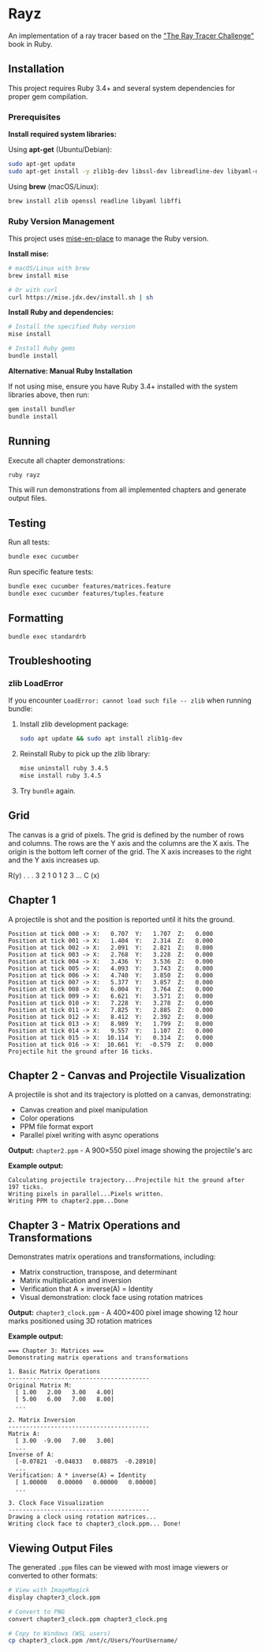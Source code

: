 # Rayz

An implementation of a ray tracer based on the ["The Ray Tracer Challenge"](https://pragprog.com/book/jbtracer/the-ray-tracer-challenge) book in Ruby.

## Installation

This project requires Ruby 3.4+ and several system dependencies for proper gem compilation.

### Prerequisites

**Install required system libraries:**

Using **apt-get** (Ubuntu/Debian):
```bash
sudo apt-get update
sudo apt-get install -y zlib1g-dev libssl-dev libreadline-dev libyaml-dev libffi-dev build-essential
```

Using **brew** (macOS/Linux):
```bash
brew install zlib openssl readline libyaml libffi
```

### Ruby Version Management

This project uses [mise-en-place](https://mise.jdx.dev/) to manage the Ruby version.

**Install mise:**
```bash
# macOS/Linux with brew
brew install mise

# Or with curl
curl https://mise.jdx.dev/install.sh | sh
```

**Install Ruby and dependencies:**
```bash
# Install the specified Ruby version
mise install

# Install Ruby gems
bundle install
```

**Alternative: Manual Ruby Installation**

If not using mise, ensure you have Ruby 3.4+ installed with the system libraries above, then run:
```bash
gem install bundler
bundle install
```

## Running

Execute all chapter demonstrations:
```bash
ruby rayz
```

This will run demonstrations from all implemented chapters and generate output files.

## Testing

Run all tests:
```bash
bundle exec cucumber
```

Run specific feature tests:
```bash
bundle exec cucumber features/matrices.feature
bundle exec cucumber features/tuples.feature
```

## Formatting

`bundle exec standardrb`

## Troubleshooting

### zlib LoadError
If you encounter `LoadError: cannot load such file -- zlib` when running bundle:

1. Install zlib development package:
   ```bash
   sudo apt update && sudo apt install zlib1g-dev
   ```

2. Reinstall Ruby to pick up the zlib library:
   ```bash
   mise uninstall ruby 3.4.5
   mise install ruby 3.4.5
   ```

3. Try `bundle` again.

## Grid

The canvas is a grid of pixels.  The grid is defined by the number of rows and columns.  The rows are the Y axis and the columns are the X axis.
The origin is the bottom left corner of the grid.  The X axis increases to the right and the Y axis increases up.

R(y)
.
.
.
3
2
1
0  1  2  3 ... C (x)

## Chapter 1

A projectile is shot and the position is reported until it hits the ground.

```
Position at tick 000 -> X:   0.707  Y:   1.707  Z:   0.000
Position at tick 001 -> X:   1.404  Y:   2.314  Z:   0.000
Position at tick 002 -> X:   2.091  Y:   2.821  Z:   0.000
Position at tick 003 -> X:   2.768  Y:   3.228  Z:   0.000
Position at tick 004 -> X:   3.436  Y:   3.536  Z:   0.000
Position at tick 005 -> X:   4.093  Y:   3.743  Z:   0.000
Position at tick 006 -> X:   4.740  Y:   3.850  Z:   0.000
Position at tick 007 -> X:   5.377  Y:   3.857  Z:   0.000
Position at tick 008 -> X:   6.004  Y:   3.764  Z:   0.000
Position at tick 009 -> X:   6.621  Y:   3.571  Z:   0.000
Position at tick 010 -> X:   7.228  Y:   3.278  Z:   0.000
Position at tick 011 -> X:   7.825  Y:   2.885  Z:   0.000
Position at tick 012 -> X:   8.412  Y:   2.392  Z:   0.000
Position at tick 013 -> X:   8.989  Y:   1.799  Z:   0.000
Position at tick 014 -> X:   9.557  Y:   1.107  Z:   0.000
Position at tick 015 -> X:  10.114  Y:   0.314  Z:   0.000
Position at tick 016 -> X:  10.661  Y:  -0.579  Z:   0.000
Projectile hit the ground after 16 ticks.
```
## Chapter 2 - Canvas and Projectile Visualization

A projectile is shot and its trajectory is plotted on a canvas, demonstrating:
- Canvas creation and pixel manipulation
- Color operations
- PPM file format export
- Parallel pixel writing with async operations

**Output:** `chapter2.ppm` - A 900×550 pixel image showing the projectile's arc

**Example output:**
```
Calculating projectile trajectory...Projectile hit the ground after 197 ticks.
Writing pixels in parallel...Pixels written.
Writing PPM to chapter2.ppm...Done
```

## Chapter 3 - Matrix Operations and Transformations

Demonstrates matrix operations and transformations, including:
- Matrix construction, transpose, and determinant
- Matrix multiplication and inversion
- Verification that A × inverse(A) = Identity
- Visual demonstration: clock face using rotation matrices

**Output:** `chapter3_clock.ppm` - A 400×400 pixel image showing 12 hour marks positioned using 3D rotation matrices

**Example output:**
```
=== Chapter 3: Matrices ===
Demonstrating matrix operations and transformations

1. Basic Matrix Operations
----------------------------------------
Original Matrix M:
  [ 1.00   2.00   3.00   4.00]
  [ 5.00   6.00   7.00   8.00]
  ...

2. Matrix Inversion
----------------------------------------
Matrix A:
  [ 3.00  -9.00   7.00   3.00]
  ...
Inverse of A:
  [-0.07821  -0.04833   0.08875  -0.28910]
  ...
Verification: A * inverse(A) = Identity
  [ 1.00000   0.00000   0.00000   0.00000]
  ...

3. Clock Face Visualization
----------------------------------------
Drawing a clock using rotation matrices...
Writing clock face to chapter3_clock.ppm... Done!
```

## Viewing Output Files

The generated `.ppm` files can be viewed with most image viewers or converted to other formats:

```bash
# View with ImageMagick
display chapter3_clock.ppm

# Convert to PNG
convert chapter3_clock.ppm chapter3_clock.png

# Copy to Windows (WSL users)
cp chapter3_clock.ppm /mnt/c/Users/YourUsername/
```
